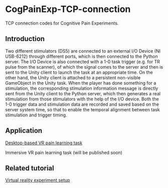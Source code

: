 # CogPainExp-TCP-connection
 TCP connection codes for Cognitive Pain Experiments.

## Introduction
Two different stimulators (DS5) are connected to an external I/O Device (NI USB-6212) through different ports, which is then connected to the Python server. The I/O Device is also connected with a 1-0 task trigger (e.g. for TR pulse from the scanner), of which the signal comes to the server and then is sent to the Unity client to launch the task at an appropriate time. On the other hand, the Unity client is attached to a persistent non-visible GameObject in the Unity task. When the player has done something for a stimulation, the corresponding stimulation information message is directly sent from the Unity client to the Python server, which then generates a real stimulation from those stimulators with the help of the I/O device. Both the 1-0 trigger data and stimulation data are recorded and saved based on the server system time, so that to enable the temporal alignment between task stimulation and trigger timing.

## Application
[Desktop-based VR pain learning task](https://github.com/Chronowanderer/CogPainExp-Desktop-App)

Immersive VR pain learning task (will be published soon)

## Related tutorial
[Virtual reality experiment setup](https://github.com/ShuangyiTong/VRPainExptGuide)

